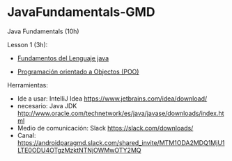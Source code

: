 # JavaFundamentals-GMD
Java Fundamentals (10h)

Lesson 1 (3h):

- [Fundamentos del Lenguaje java](https://github.com/TeclaLabsPeruTraining/Java-Fundamentals-GMD/blob/Lesson1/Fundamentos%20Java.md)

- [Programación orientado a Objectos (POO)](https://github.com/TeclaLabsPeruTraining/Java-Fundamentals-GMD/blob/Lesson1/POO.md)


Herramientas:

 - Ide a usar: IntelliJ Idea https://www.jetbrains.com/idea/download/
 - necesario: Java JDK http://www.oracle.com/technetwork/es/java/javase/downloads/index.html
 - Medio de comunicación: Slack https://slack.com/downloads/
 - Canal: https://androidparagmd.slack.com/shared_invite/MTM1ODA2MDQ1MjU1LTE0ODU4OTgzMzktNTNjOWMwOTY2MQ



